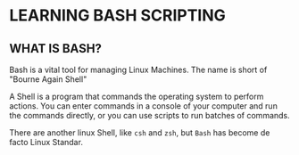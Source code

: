 # LEARNING BASH SCRIPTING

## WHAT IS BASH?
Bash is a vital tool for managing Linux Machines. The name is short of "Bourne Again Shell"

A Shell is a program that commands the operating system to perform actions.
You can enter commands in a console of your computer and run the commands directly, or you can use scripts to run batches of commands.

There are another linux Shell, like `csh` and `zsh`, but `Bash` has become de facto Linux Standar.